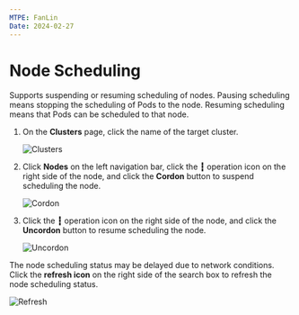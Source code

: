 ```yaml
---
MTPE: FanLin
Date: 2024-02-27
---
```


# Node Scheduling

Supports suspending or resuming scheduling of nodes. Pausing scheduling means stopping the scheduling of Pods to the node. Resuming scheduling means that Pods can be scheduled to that node.

1. On the __Clusters__ page, click the name of the target cluster.

    ![Clusters](../images/taint01.png)

2. Click __Nodes__ on the left navigation bar, click the __┇__ operation icon on the right side of the node, and click the __Cordon__ button to suspend scheduling the node.

    ![Cordon](../images/schedule01.png)

3. Click the __┇__ operation icon on the right side of the node, and click the __Uncordon__ button to resume scheduling the node.

    ![Uncordon](../images/schedule02.png)

The node scheduling status may be delayed due to network conditions. Click the __refresh icon__ on the right side of the search box to refresh the node scheduling status.

![Refresh](../images/schedule03.png)
